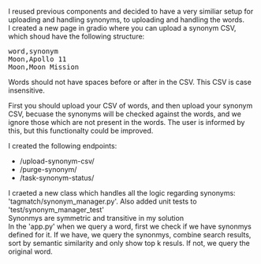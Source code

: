 I reused previous components and decided to have a very similiar setup for uploading and handling synonyms, to uploading and handling the words.  
I created a new page in gradio where you can upload a synonym CSV, which shoud have the following structure: <br />
<pre>word,synonym
Moon,Apollo 11
Moon,Moon Mission</pre>
Words should not have spaces before or after in the CSV. This CSV is case insensitive.  

First you should upload your CSV of words, and then upload your synonym CSV, becuase the synonyms will be checked against the words, and we ignore those which are not present in the words. The user is informed by this, but this functionalty could be improved.  

I created the following endpoints:
- /upload-synonym-csv/
- /purge-synonym/
- /task-synonym-status/

I craeted a new class which handles all the logic regarding synonyms: 'tagmatch/synonym_manager.py'. Also added unit tests to 'test/synonym_manager_test'  
Synonmys are symmetric and transitive in my solution  
In the 'app.py' when we query a word, first we check if we have synonmys defined for it. If we have, we query the synonmys, combine search results, sort by semantic similarity and only show top k resuls. If not, we query the original word.
